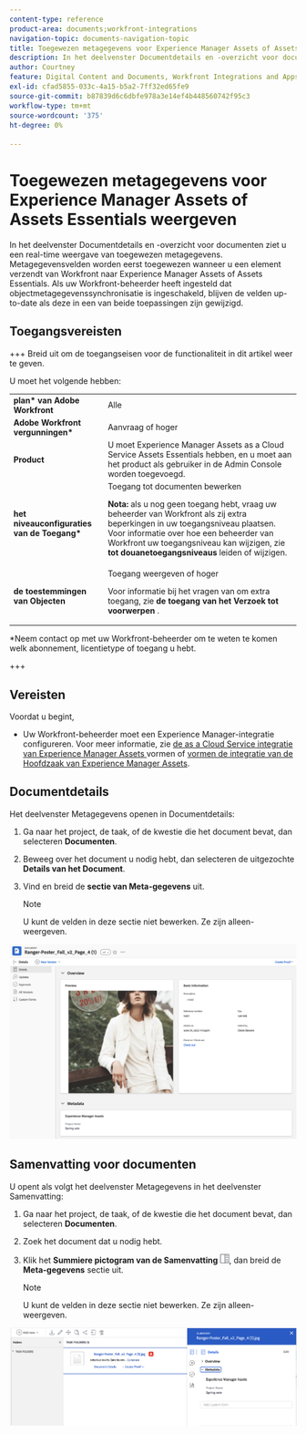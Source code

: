 ```yaml
---
content-type: reference
product-area: documents;workfront-integrations
navigation-topic: documents-navigation-topic
title: Toegewezen metagegevens voor Experience Manager Assets of Assets Essentials weergeven
description: In het deelvenster Documentdetails en -overzicht voor documenten ziet u een real-time weergave van toegewezen metagegevens.
author: Courtney
feature: Digital Content and Documents, Workfront Integrations and Apps
exl-id: cfad5855-033c-4a15-b5a2-7ff32ed65fe9
source-git-commit: b87839d6c6dbfe978a3e14ef4b448560742f95c3
workflow-type: tm+mt
source-wordcount: '375'
ht-degree: 0%

---
```


# Toegewezen metagegevens voor Experience Manager Assets of Assets Essentials weergeven

In het deelvenster Documentdetails en -overzicht voor documenten ziet u een real-time weergave van toegewezen metagegevens. Metagegevensvelden worden eerst toegewezen wanneer u een element verzendt van Workfront naar Experience Manager Assets of Assets Essentials. Als uw Workfront-beheerder heeft ingesteld dat objectmetagegevenssynchronisatie is ingeschakeld, blijven de velden up-to-date als deze in een van beide toepassingen zijn gewijzigd.

## Toegangsvereisten

+++ Breid uit om de toegangseisen voor de functionaliteit in dit artikel weer te geven.

U moet het volgende hebben:

<table>
  <tr>
   <td><strong> plan* van Adobe Workfront </strong>
   </td>
   <td>Alle
   </td>
  </tr>
  <tr>
   <td><strong> Adobe Workfront vergunningen* </strong>
   </td>
   <td>Aanvraag of hoger
   </td>
  </tr>
  <tr>
   <td><strong> Product </strong>
   </td>
   <td>U moet Experience Manager Assets as a Cloud Service Assets Essentials hebben, en u moet aan het product als gebruiker in de Admin Console worden toegevoegd.
   </td>
  </tr>
  <tr>
   <td><strong> het niveauconfiguraties van de Toegang* </strong>
   </td>
   <td>Toegang tot documenten bewerken
<p>
<strong> Nota: </strong> als u nog geen toegang hebt, vraag uw beheerder van Workfront als zij extra beperkingen in uw toegangsniveau plaatsen. Voor informatie over hoe een beheerder van Workfront uw toegangsniveau kan wijzigen, zie <strong> tot douanetoegangsniveaus </strong> leiden of wijzigen.
   </td>
  </tr>
  <tr>
   <td><strong> de toestemmingen van Objecten </strong>
   </td>
   <td>Toegang weergeven of hoger
<p>
Voor informatie bij het vragen van om extra toegang, zie <strong> de toegang van het Verzoek tot voorwerpen </strong>.
   </td>
  </tr>
</table>


*Neem contact op met uw Workfront-beheerder om te weten te komen welk abonnement, licentietype of toegang u hebt.

+++

## Vereisten

Voordat u begint,

* Uw Workfront-beheerder moet een Experience Manager-integratie configureren. Voor meer informatie, zie [&#x200B; de as a Cloud Service integratie van Experience Manager Assets &#x200B;](/help/quicksilver/administration-and-setup/configure-integrations/configure-aacs-integration.md) vormen of [&#x200B; vormen de integratie van de Hoofdzaak van Experience Manager Assets &#x200B;](/help/quicksilver/documents/adobe-workfront-for-experience-manager-assets-essentials/setup-asset-essentials.md).


## Documentdetails

Het deelvenster Metagegevens openen in Documentdetails:

1. Ga naar het project, de taak, of de kwestie die het document bevat, dan selecteren **Documenten**.
1. Beweeg over het document u nodig hebt, dan selecteren de uitgezochte **Details van het Document**.
1. Vind en breid de **sectie van Meta-gegevens** uit.

   >[!NOTE]
   >
   >U kunt de velden in deze sectie niet bewerken. Ze zijn alleen-weergeven.

![&#x200B; paneel van documentdetails &#x200B;](assets/metadata-panel-doc-details.png)


## Samenvatting voor documenten

U opent als volgt het deelvenster Metagegevens in het deelvenster Samenvatting:

1. Ga naar het project, de taak, of de kwestie die het document bevat, dan selecteren **Documenten**.
1. Zoek het document dat u nodig hebt.
1. Klik het **Summiere pictogram van de Samenvatting** ![&#x200B; summiere pictogram &#x200B;](assets/summary-panel-icon.png), dan breid de **Meta-gegevens** sectie uit.

   >[!NOTE]
   >
   >U kunt de velden in deze sectie niet bewerken. Ze zijn alleen-weergeven.

![&#x200B; samenvatting voor documenten &#x200B;](assets/metadata-panel-summary.png)
